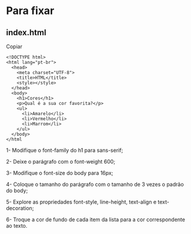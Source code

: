 # Para fixar
## index.html

Copiar
```
<!DOCTYPE html>
<html lang="pt-br">
  <head>
    <meta charset="UTF-8">
    <title>HTML</title>
    <style></style>
  </head>
  <body>
    <h1>Cores</h1>
    <p>Qual é a sua cor favorita?</p>
    <ul>
      <li>Amarelo</li>
      <li>Vermelho</li>
      <li>Marrom</li>
    </ul>
  </body>
</html
```
1- Modifique o font-family do h1 para sans-serif;

2- Deixe o parágrafo com o font-weight 600;

3- Modifique o font-size do body para 16px;

4- Coloque o tamanho do parágrafo com o tamanho de 3 vezes o padrão do body;

5- Explore as propriedades font-style, line-height, text-align e text-decoration;

6- Troque a cor de fundo de cada item da lista para a cor correspondente ao texto.